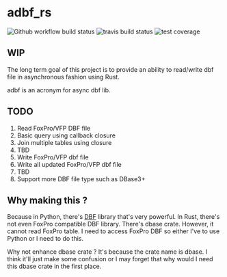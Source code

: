 # adbf_rs
![Github workflow build status](https://github.com/NattapongSiri/adbf_rs/workflows/Rust/badge.svg) ![travis build status](https://travis-ci.org/NattapongSiri/adbf_rs.svg?branch=master) ![test coverage](https://codecov.io/gh/NattapongSiri/adbf_rs/branch/master/graph/badge.svg)
## WIP
The long term goal of this project is to provide an ability to read/write dbf file in asynchronous fashion using Rust.

adbf is an acronym for async dbf lib.

## TODO
1. Read FoxPro/VFP DBF file
1. Basic query using callback closure
1. Join multiple tables using closure
1. TBD
1. Write FoxPro/VFP dbf file
1. Write all updated FoxPro/VFP dbf file
1. TBD
1. Support more DBF file type such as DBase3+

## Why making this ?
Because in Python, there's [DBF](https://pypi.org/project/dbf/) 
library that's very powerful.
In Rust, there's not even FoxPro compatible DBF library.
There's dbase crate. However, it cannot read FoxPro table.
I need to access FoxPro DBF so either I've to use Python 
or I need to do this.

Why not enhance dbase crate ? It's because the crate name is 
dbase. I think it'll just make some confusion or I may forget
that why would I need this dbase crate in the first place.
